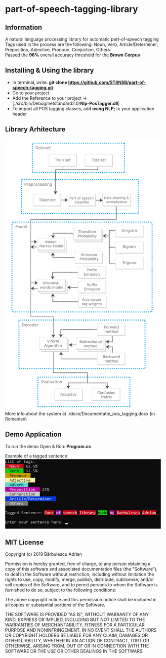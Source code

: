 # part-of-speech-tagging-library
## Information
A natural language processing library for automatic part-of-speech tagging  
Tags used in the process are the following: Noun, Verb, Article/Determiner, Preposition, Adjective, Pronoun, Conjuction, Others.  
Passed the **96%** overall accuracy threshold for the **Brown Corpus**  

## Installing & Using the library
+ In terminal, write:  **git clone https://github.com/ST4NSB/part-of-speech-tagging.git**
+ Go to your project 
+ Add the Reference to your project -> [./src/bin/Debug/netstandard2.0/**Nlp-PosTagger.dll**]
+ To import all POS tagging classes, add **using NLP;** to your application header

## Library Arhitecture
<img src="./docs/images/arhitecture.png" width="600">
More info about the system at ./docs/Documentatie_pos_tagging.docx (in Romanian)  

## Demo Application
To run the demo Open & Run: **Program.cs**  

Example of a tagged sentence:  
![](./docs/images/pos_demo.png "Demo image")

## MIT License
Copyright (c) 2019 Bărbulescu Adrian

Permission is hereby granted, free of charge, to any person obtaining a copy
of this software and associated documentation files (the "Software"), to deal
in the Software without restriction, including without limitation the rights
to use, copy, modify, merge, publish, distribute, sublicense, and/or sell
copies of the Software, and to permit persons to whom the Software is
furnished to do so, subject to the following conditions:

The above copyright notice and this permission notice shall be included in all
copies or substantial portions of the Software.

THE SOFTWARE IS PROVIDED "AS IS", WITHOUT WARRANTY OF ANY KIND, EXPRESS OR
IMPLIED, INCLUDING BUT NOT LIMITED TO THE WARRANTIES OF MERCHANTABILITY,
FITNESS FOR A PARTICULAR PURPOSE AND NONINFRINGEMENT. IN NO EVENT SHALL THE
AUTHORS OR COPYRIGHT HOLDERS BE LIABLE FOR ANY CLAIM, DAMAGES OR OTHER
LIABILITY, WHETHER IN AN ACTION OF CONTRACT, TORT OR OTHERWISE, ARISING FROM,
OUT OF OR IN CONNECTION WITH THE SOFTWARE OR THE USE OR OTHER DEALINGS IN THE
SOFTWARE.

